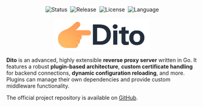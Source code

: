 <style>
#intro-logo { width: 50%; max-width: 300px; }
.star-container { display: flex; justify-content: center; padding: 1rem 0; }
.badges { display: flex; justify-content: center; gap: 0.5rem; padding: 1rem; }
</style>

<div class="badges">
  <img src="https://img.shields.io/badge/status-active-green.svg" alt="Status">
  <img src="https://img.shields.io/badge/release-0.7.5-green.svg" alt="Release">
  <img src="https://img.shields.io/badge/license-Apache2-blue.svg" alt="License">
  <img src="https://img.shields.io/badge/language-Go-blue.svg" alt="Language">
</div>

<div class="logo-container" align="center">
  <img id="intro-logo" src="./dito.png" alt="Dito Logo" />
</div>



**Dito** is an advanced, highly extensible **reverse proxy server** written in Go. It features a robust **plugin-based architecture**, **custom certificate handling** for backend connections, **dynamic configuration reloading**, and more. 
Plugins can manage their own dependencies and provide custom middleware functionality.

The official project repository is available on [GitHub](https://github.com/andrearaponi/dito).
